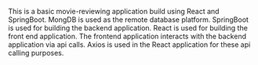 This is a basic movie-reviewing application build using React and SpringBoot. MongDB is used as the remote database platform. SpringBoot is used for building the backend application. React is used for building the front end application. The frontend application interacts with the backend application via api calls. Axios is used in the React application for these api calling purposes.
